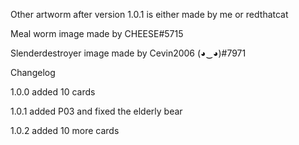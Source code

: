 Other artworm after version 1.0.1 is either made by me or redthatcat

Meal worm image made by CHEESE#5715

Slenderdestroyer image made by Cevin2006 (◕‿◕)#7971

Changelog

1.0.0 added 10 cards

1.0.1 added P03 and fixed the elderly bear

1.0.2 added 10 more cards 